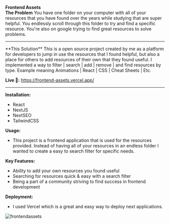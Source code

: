 **Frontend Assets**
<br>
**The Problem**
You have one folder on your computer with all of your resources that you have found over the years while studying that are super helpful. You endlessly scroll through this folder to try and find a specific resource. You're also on google trying to find great resources to solve problems.
<hr/>
**This Solution**
This is a open source project created by me as a platform for developers to jump in use the resources that I found helpful, but also a place for others to add resources of their own that they found useful. I implemented a way to filter | search | add | remove | and find resources by type. Example meaning Animations | React | CSS | Cheat Sheets | Etc. 

**Live 🔗:** https://frontend-assets.vercel.app/

<hr/>

**Installation:** 
  - React
  - NextJS
  - NextSEO
  - TailwindCSS

**Usage:** 
  - This project is a frontend application that is used for the resources provided. Instead of having all of your resources in an endless folder I wanted to create a easy to search filter for specific needs.

**Key Features:** 
  - Ability to add your own resources you found useful
  - Searching for resources quick & easy with a search filter
  - Being a part of a community striving to find success in frontend development

**Deployment:** 
  - I used Vercel which is a great and easy way to deploy next applications.

![frontendassets](https://github.com/dustinsoos/frontend-assets/assets/106705486/2de1c295-27ab-4096-92c2-fc90aa59ae59)
